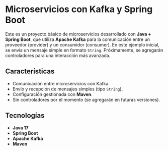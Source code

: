 # Microservicios con Kafka y Spring Boot

Este es un proyecto básico de microservicios desarrollado con **Java + Spring Boot**, que utiliza **Apache Kafka** para la comunicación entre un proveedor (provider) y un consumidor (consumer). En este ejemplo inicial, se envía un mensaje simple en formato `String`. Próximamente, se agregarán controladores para una interacción más avanzada.

## Características
- Comunicación entre microservicios con Kafka.
- Envío y recepción de mensajes simples (tipo `String`).
- Configuración gestionada con **Maven**.
- Sin controladores por el momento (se agregarán en futuras versiones).

## Tecnologías
- **Java 17**
- **Spring Boot**
- **Apache Kafka**
- **Maven**

 